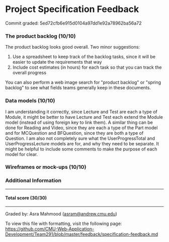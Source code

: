 Project Specification Feedback
==================

Commit graded: 5ed72cfb6e915d0104a97dd1e92a78962ba56a72

### The product backlog (10/10)

The product backlog looks good overall. Two minor suggestions: 
1. Use a spreadsheet to keep track of the backlog tasks, since it will be easier to update the requirements that way 
2. Include cost estimates (in hours) for each task so that you can track the overall progress

You can also perform a web image search for "product backlog" or "spring backlog" to see what fields teams generally keep in these documents.

### Data models (10/10)

I am understanding it correctly, since Lecture and Test are each a type of Module, it might be better to have Lecture and Test each extend the Module model (instead of using foreign key to link them). A similar thing can be done for Reading and Video, since they are each a type of the Part model and for MCQuestion and BFQuestion, since they are both a type of Question. I am also not completely sure what the UserProgressTotal and UserProgressLecture models are for, and why they need to be separate. It might be helpful to include some comments to make the purpose of each model for clear.

### Wireframes or mock-ups (10/10)

### Additional Information

---
#### Total score (30/30)
---
Graded by: Asra Mahmood (asram@andrew.cmu.edu)

To view this file with formatting, visit the following page: https://github.com/CMU-Web-Application-Development/Team291/blob/master/feedback/specification-feedback.md